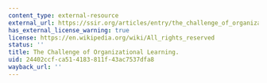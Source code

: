 ```yaml
---
content_type: external-resource
external_url: https://ssir.org/articles/entry/the_challenge_of_organizational_learning
has_external_license_warning: true
license: https://en.wikipedia.org/wiki/All_rights_reserved
status: ''
title: The Challenge of Organizational Learning.
uid: 24402ccf-ca51-4183-811f-43ac7537dfa8
wayback_url: ''
---
```

